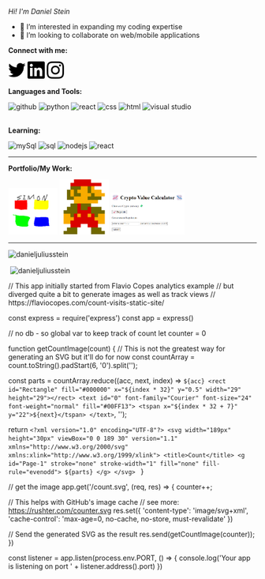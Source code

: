  *Hi! I'm Daniel Stein*

- 👀 I’m interested in expanding my coding expertise 
- 🤝  I’m looking to collaborate on web/mobile applications 

<!---
danieljuliusstein/danieljuliusstein is a ✨ special ✨ repository because its `README.md` (this file) appears on your GitHub profile.
You can click the Preview link to take a look at your changes.
--->
**Connect with me:**

[<img alt="twitter" width="35px" src="twitter.svg" />](https://twitter.com/danielj_stein)
[<img alt="linked in profile" width="35px" src="linkedin.svg" />](https://www.linkedin.com/in/daniel-stein-8a36b8276/)
[<img alt="instagram" width="35px" src="instagram.svg" />](https://www.instagram.com/danieljuliusstein/)

**Languages and Tools:**

<img alt="github" width="35px" src="https://github.com/danieljuliusstein/danieljuliusstein/assets/69329733/8700c04d-91a1-456a-a7ab-e02341ecc8b8" />
<img alt="python" width="35px" src="https://github.com/danieljuliusstein/danieljuliusstein/assets/69329733/ee06c772-0425-4445-90fa-856ee118d124" />
<img alt="react" width="35px" src="https://github.com/danieljuliusstein/danieljuliusstein/assets/69329733/f40738bc-1988-49d7-a01a-e88ef65889b4" />
<img alt="css" width="35px" src="https://github.com/danieljuliusstein/danieljuliusstein/assets/69329733/e4e79320-425a-46aa-9e66-453124400ae6" />
<img alt="html" width="35px" src="https://github.com/danieljuliusstein/danieljuliusstein/assets/69329733/b7d62bb5-7f77-46dc-9996-df05be40dc09" />
<img alt="visual studio" width="35px" src="https://github.com/danieljuliusstein/danieljuliusstein/assets/69329733/595aba80-a6ac-44b3-9475-8fd5dac70cbd" />

<br>
</br>

**Learning:**

<img alt="mySql" width="35px" src="https://github.com/danieljuliusstein/danieljuliusstein/assets/69329733/91247300-5607-4eb5-bbcb-30ddde790362" />
<img alt="sql" width="35px" src="https://github.com/danieljuliusstein/danieljuliusstein/assets/69329733/c272d6ed-c9e7-441c-abe5-efc8e5222e0d" />
<img alt="nodejs" width="35px" src="https://github.com/danieljuliusstein/danieljuliusstein/assets/69329733/1dd19886-d4ba-4978-b9bf-73f2975d623b" />
<img alt="react" width="35px" src="https://github.com/danieljuliusstein/danieljuliusstein/assets/69329733/52427d05-d604-43ab-a495-122351cc8157" />

------------------------

**Portfolio/My Work:**

[<img alt="simon" width="100px" src="simon.svg" />](https://github.com/danieljuliusstein/Python-Projects-/blob/main/Simon%20Game)
[<img alt="mario" width="100px" src="mario-removebg-preview.png" />](https://github.com/danieljuliusstein/Mario-Game)
[<img alt="crypto" width="150px" src="Crypto.png" />](https://github.com/danieljuliusstein/HTML-/blob/main/CryptoValueCalculator)

------------------------

<p align="left"> <img src="https://komarev.com/ghpvc/?username=danieljuliusstein&label=Profile%20views&color=0e75b6&style=flat" alt="danieljuliusstein" /> </p>

<p align="left">
</p>

<p>&nbsp;<img align="center" src="https://github-readme-stats.vercel.app/api?username=danieljuliusstein&show_icons=true&locale=en" alt="danieljuliusstein" /></p>
// This app initially started from Flavio Copes analytics example
// but diverged quite a bit to generate images as well as track views
// https://flaviocopes.com/count-visits-static-site/

const express = require('express')
const app = express()

// no db - so global var to keep track of count
let counter = 0

function getCountImage(count) {
  // This is not the greatest way for generating an SVG but it'll do for now
  const countArray = count.toString().padStart(6, '0').split('');

  const parts = countArray.reduce((acc, next, index) => `
        ${acc}
        <rect id="Rectangle" fill="#000000" x="${index * 32}" y="0.5" width="29" height="29"></rect>
        <text id="0" font-family="Courier" font-size="24" font-weight="normal" fill="#00FF13">
            <tspan x="${index * 32 + 7}" y="22">${next}</tspan>
        </text>
`, '');

  return `<?xml version="1.0" encoding="UTF-8"?>
<svg width="189px" height="30px" viewBox="0 0 189 30" version="1.1" xmlns="http://www.w3.org/2000/svg" xmlns:xlink="http://www.w3.org/1999/xlink">
    <title>Count</title>
    <g id="Page-1" stroke="none" stroke-width="1" fill="none" fill-rule="evenodd">
      ${parts}
    </g>
</svg>
`
}

// get the image
app.get('/count.svg', (req, res) => {
  counter++;

  // This helps with GitHub's image cache 
  //   see more: https://rushter.com/counter.svg
  res.set({
  'content-type': 'image/svg+xml',
  'cache-control': 'max-age=0, no-cache, no-store, must-revalidate'
  })

  // Send the generated SVG as the result
  res.send(getCountImage(counter));
})

const listener = app.listen(process.env.PORT, () => {
  console.log('Your app is listening on port ' + listener.address().port)
})

